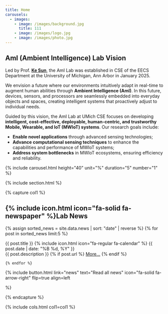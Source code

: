 ```yaml
---
title: Home
carousels:
  - images: 
    - image: /images/background.jpg
      title: 111
    - image: /images/logo.jpg
    - image: /images/photo.jpg
---
```


## AmI (Ambient Intelligence) Lab Vision
Led by Prof. **[Ke Sun](https://samsonsjarkal.github.io/KeSun/)**, the AmI Lab was established in CSE of the EECS Department at the University of Michigan, Ann Arbor in January 2025.

We envision a future where our environments intuitively adapt in real-time to augment human abilities through **Ambient Intelligence (AmI)**. In this future, devices, sensors, and processors are seamlessly embedded into everyday objects and spaces, creating intelligent systems that proactively adjust to individual needs. 

Guided by this vision, the AmI Lab at UMich CSE focuses on developing **intelligent, cost-effective, deployable, human-centric, and trustworthy Mobile, Wearable, and IoT (MWIoT) systems**. Our research goals include:

- **Enable novel applications** through advanced sensing technologies; 
- **Advance computational sensing techniques** to enhance the capabilities and performance of MWIoT systems; 
- **Address system bottlenecks** in MWIoT ecosystems, ensuring efficiency and reliability.

{% include carousel.html height="40" unit="%" duration="5" number="1" %}

{% include section.html %}

{% capture col1 %}
## {% include icon.html icon="fa-solid fa-newspaper" %}Lab News

  {% assign sorted_news = site.data.news | sort: "date" | reverse %}
    {% for post in sorted_news limit:5 %}
    
  <div class="news-card">
    <div class="news-header">
        <span class="news-title">{{ post.title }}</span>
        <span class="news-date">{% include icon.html icon="fa-regular fa-calendar" %} {{ post.date | date: "%B %d, %Y" }} </span>
    </div>
    <div class="news-description">
        {{ post.description }} 
            {% if post.url %}
            <a href="{{ post.url }}" target="_blank">More...</a>
            {% endif %}
    </div>
  </div>

    {% endfor %}  
  
{%
  include button.html
  link="news"
  text="Read all news"
  icon="fa-solid fa-arrow-right"
  flip=true
  align=left

%}

{% endcapture %}

{% include cols.html col1=col1 %}
